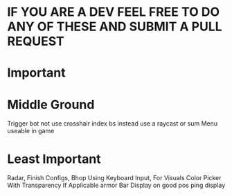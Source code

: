 # IF YOU ARE A DEV FEEL FREE TO DO ANY OF THESE AND SUBMIT A PULL REQUEST

# Important

# Middle Ground
Trigger bot not use crosshair index bs instead use a raycast or sum
Menu useable in game

# Least Important
Radar, 
Finish Configs,
Bhop Using Keyboard Input,
For Visuals Color Picker With Transparency If Applicable
armor Bar Display on good pos
ping display
